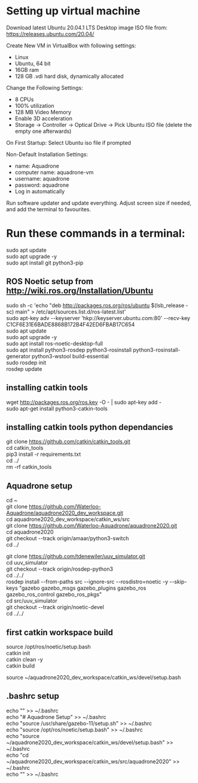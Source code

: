 # Setting up virtual machine
Download latest Ubuntu 20.04.1 LTS Desktop image ISO file from: https://releases.ubuntu.com/20.04/

Create New VM in VirtualBox with following settings:
- Linux
- Ubuntu, 64 bit
- 16GB ram
- 128 GB .vdi hard disk, dynamically allocated

Change the Following Settings:
- 8 CPUs
- 100% utilization
- 128 MB Video Memory
- Enable 3D acceleration
- Storage -> Controller -> Optical Drive -> Pick Ubuntu ISO file (delete the empty one afterwards)

On First Startup:
Select Ubuntu iso file if prompted

Non-Default Installation Settings:
- name: Aquadrone
- computer name: aquadrone-vm
- username: aquadrone
- password: aquadrone
- Log in automatically

Run software updater and update everything. Adjust screen size if needed, and add the terminal to favourites.

# Run these commands in a terminal:

sudo apt update  
sudo apt upgrade -y  
sudo apt install git python3-pip  

## ROS Noetic setup from http://wiki.ros.org/Installation/Ubuntu
sudo sh -c 'echo "deb http://packages.ros.org/ros/ubuntu $(lsb_release -sc) main" > /etc/apt/sources.list.d/ros-latest.list'  
sudo apt-key adv --keyserver 'hkp://keyserver.ubuntu.com:80' --recv-key C1CF6E31E6BADE8868B172B4F42ED6FBAB17C654  
sudo apt update  
sudo apt upgrade -y  
sudo apt install ros-noetic-desktop-full  
sudo apt install python3-rosdep python3-rosinstall python3-rosinstall-generator python3-wstool build-essential  
sudo rosdep init  
rosdep update  

## installing catkin tools
wget http://packages.ros.org/ros.key -O - | sudo apt-key add -  
sudo apt-get install python3-catkin-tools  

## installing catkin tools python dependancies
git clone https://github.com/catkin/catkin_tools.git  
cd catkin_tools  
pip3 install -r requirements.txt  
cd ../  
rm -rf catkin_tools  

## Aquadrone setup
cd ~  
git clone https://github.com/Waterloo-Aquadrone/aquadrone2020_dev_workspace.git  
cd aquadrone2020_dev_workspace/catkin_ws/src  
git clone https://github.com/Waterloo-Aquadrone/aquadrone2020.git  
cd aquadrone2020  
git checkout --track origin/amaar/python3-switch  
cd ../

git clone https://github.com/tdenewiler/uuv_simulator.git  
cd uuv_simulator  
git checkout --track origin/rosdep-python3  
cd ../../  
rosdep install --from-paths src --ignore-src --rosdistro=noetic -y --skip-keys "gazebo gazebo_msgs gazebo_plugins gazebo_ros gazebo_ros_control gazebo_ros_pkgs"  
cd src/uuv_simulator  
git checkout --track origin/noetic-devel  
cd ../../  

## first catkin workspace build
source /opt/ros/noetic/setup.bash  
catkin init  
catkin clean -y  
catkin build  

source ~/aquadrone2020_dev_workspace/catkin_ws/devel/setup.bash  

## .bashrc setup
echo "" >> ~/.bashrc  
echo "# Aquadrone Setup" >> ~/.bashrc  
echo "source /usr/share/gazebo-11/setup.sh" >> ~/.bashrc  
echo "source /opt/ros/noetic/setup.bash" >> ~/.bashrc  
echo "source ~/aquadrone2020_dev_workspace/catkin_ws/devel/setup.bash" >> ~/.bashrc  
echo "cd ~/aquadrone2020_dev_workspace/catkin_ws/src/aquadrone2020" >> ~/.bashrc  
echo "" >> ~/.bashrc  
